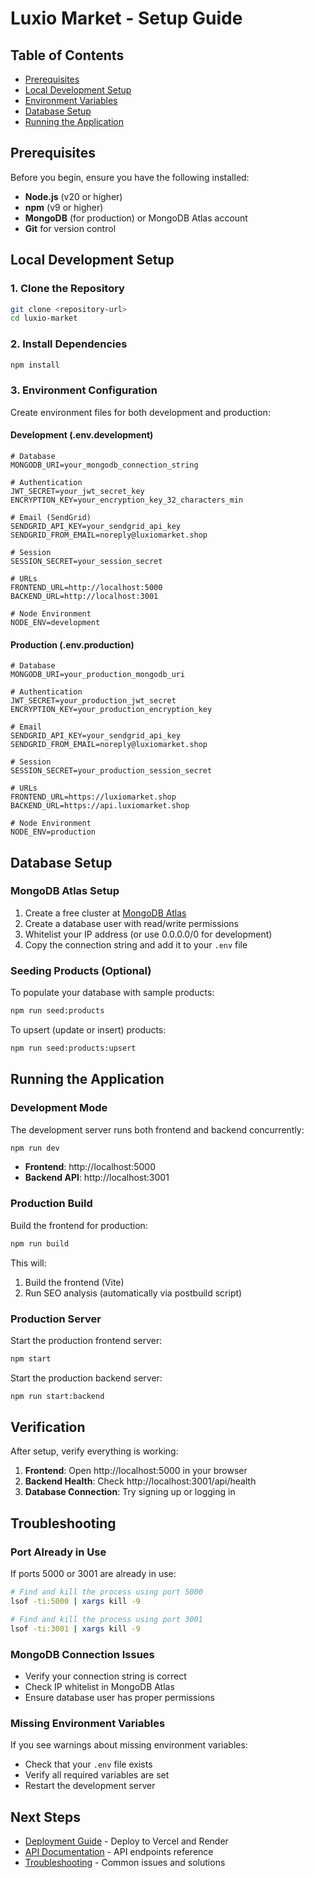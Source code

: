 # Luxio Market - Setup Guide

## Table of Contents
- [Prerequisites](#prerequisites)
- [Local Development Setup](#local-development-setup)
- [Environment Variables](#environment-variables)
- [Database Setup](#database-setup)
- [Running the Application](#running-the-application)

## Prerequisites

Before you begin, ensure you have the following installed:
- **Node.js** (v20 or higher)
- **npm** (v9 or higher)
- **MongoDB** (for production) or MongoDB Atlas account
- **Git** for version control

## Local Development Setup

### 1. Clone the Repository

```bash
git clone <repository-url>
cd luxio-market
```

### 2. Install Dependencies

```bash
npm install
```

### 3. Environment Configuration

Create environment files for both development and production:

#### Development (.env.development)

```env
# Database
MONGODB_URI=your_mongodb_connection_string

# Authentication
JWT_SECRET=your_jwt_secret_key
ENCRYPTION_KEY=your_encryption_key_32_characters_min

# Email (SendGrid)
SENDGRID_API_KEY=your_sendgrid_api_key
SENDGRID_FROM_EMAIL=noreply@luxiomarket.shop

# Session
SESSION_SECRET=your_session_secret

# URLs
FRONTEND_URL=http://localhost:5000
BACKEND_URL=http://localhost:3001

# Node Environment
NODE_ENV=development
```

#### Production (.env.production)

```env
# Database
MONGODB_URI=your_production_mongodb_uri

# Authentication
JWT_SECRET=your_production_jwt_secret
ENCRYPTION_KEY=your_production_encryption_key

# Email
SENDGRID_API_KEY=your_sendgrid_api_key
SENDGRID_FROM_EMAIL=noreply@luxiomarket.shop

# Session
SESSION_SECRET=your_production_session_secret

# URLs
FRONTEND_URL=https://luxiomarket.shop
BACKEND_URL=https://api.luxiomarket.shop

# Node Environment
NODE_ENV=production
```

## Database Setup

### MongoDB Atlas Setup

1. Create a free cluster at [MongoDB Atlas](https://www.mongodb.com/cloud/atlas)
2. Create a database user with read/write permissions
3. Whitelist your IP address (or use 0.0.0.0/0 for development)
4. Copy the connection string and add it to your `.env` file

### Seeding Products (Optional)

To populate your database with sample products:

```bash
npm run seed:products
```

To upsert (update or insert) products:

```bash
npm run seed:products:upsert
```

## Running the Application

### Development Mode

The development server runs both frontend and backend concurrently:

```bash
npm run dev
```

- **Frontend**: http://localhost:5000
- **Backend API**: http://localhost:3001

### Production Build

Build the frontend for production:

```bash
npm run build
```

This will:
1. Build the frontend (Vite)
2. Run SEO analysis (automatically via postbuild script)

### Production Server

Start the production frontend server:

```bash
npm start
```

Start the production backend server:

```bash
npm run start:backend
```

## Verification

After setup, verify everything is working:

1. **Frontend**: Open http://localhost:5000 in your browser
2. **Backend Health**: Check http://localhost:3001/api/health
3. **Database Connection**: Try signing up or logging in

## Troubleshooting

### Port Already in Use

If ports 5000 or 3001 are already in use:

```bash
# Find and kill the process using port 5000
lsof -ti:5000 | xargs kill -9

# Find and kill the process using port 3001
lsof -ti:3001 | xargs kill -9
```

### MongoDB Connection Issues

- Verify your connection string is correct
- Check IP whitelist in MongoDB Atlas
- Ensure database user has proper permissions

### Missing Environment Variables

If you see warnings about missing environment variables:
- Check that your `.env` file exists
- Verify all required variables are set
- Restart the development server

## Next Steps

- [Deployment Guide](./DEPLOYMENT.md) - Deploy to Vercel and Render
- [API Documentation](./API.md) - API endpoints reference
- [Troubleshooting](./TROUBLESHOOTING.md) - Common issues and solutions
